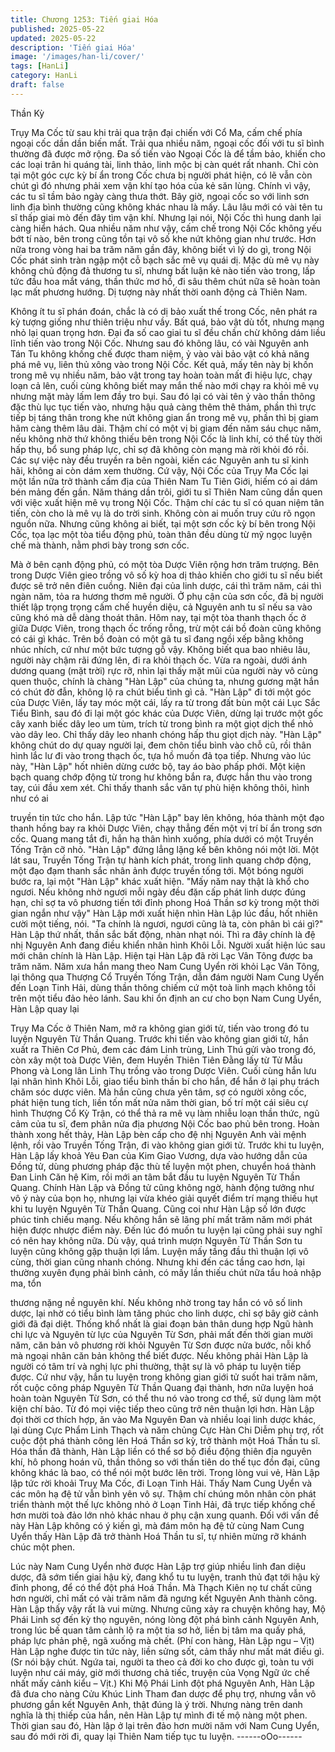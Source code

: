 ```yaml
---
title: Chương 1253: Tiến giai Hóa
published: 2025-05-22
updated: 2025-05-22
description: 'Tiến giai Hóa'
image: '/images/han-li/cover/'
tags: [HanLi]
category: HanLi
draft: false
---
```


Thần Kỳ

Trụy Ma Cốc từ sau khi trải qua trận đại chiến với Cổ Ma, cấm
chế phía ngoại cốc dần dần biến mất. Trải qua nhiều năm, ngoại
cốc đối với tu sĩ bình thường đã được mở rộng.
Đa số tiến vào Ngoại Cốc là để tầm bảo, khiến cho các loại trân hi
quáng tài, linh thảo, linh mộc bị càn quét rất nhanh. Chỉ còn tại
một góc cực kỳ bí ẩn trong Cốc chưa bị người phát hiện, có lẽ
vẫn còn chút gì đó nhưng phải xem vận khí tạo hóa của kẻ săn
lùng.
Chính vì vậy, các tu sĩ tầm bảo ngày càng thưa thớt. Bây giờ,
ngoại cốc so với linh sơn linh địa bình thường cũng không khác
nhau là mấy.
Lâu lâu mới có vài tên tu sĩ thấp giai mò đến đây tìm vận khí.
Nhưng lại nói, Nội Cốc thì hung danh lại càng hiển hách.
Qua nhiều năm như vậy, cấm chế trong Nội Cốc không yếu bớt tí
nào, bên trong cũng tồn tại vô số khe nứt không gian như trước.
Hơn nữa trong vòng hai ba trăm năm gần đây, không biết vì lý do
gì, trong Nội Cốc phát sinh tràn ngập một cỗ bạch sắc mê vụ quái
dị.
Mặc dù mê vụ này không chủ động đả thương tu sĩ, nhưng bất
luận kẻ nào tiến vào trong, lấp tức đầu hoa mắt váng, thần thức
mơ hồ, đi sâu thêm chút nữa sẽ hoàn toàn lạc mất phương
hướng.
Dị tượng này nhất thời oanh động cả Thiên Nam.

Không ít tu sĩ phán đoán, chắc là có dị bảo xuất thế trong Cốc,
nên phát ra kỳ tượng giống như thiên triệu như vầy. Bất quá, bảo
vật dù tốt, nhưng mạng nhỏ lại quan trọng hơn. Đại đa số cao giai
tu sĩ đều chần chừ không dám liều lĩnh tiến vào trong Nội Cốc.
Nhưng sau đó không lâu, có vài Nguyên anh Tán Tu không khống
chế được tham niệm, ỷ vào vài bảo vật có khả năng phá mê vụ,
liên thủ xông vào trong Nội Cốc.
Kết quả, mấy tên này bị khốn trong mê vụ nhiều năm, bảo vật
trong tay hoàn toàn mất đi hiệu lực, chạy loạn cả lên, cuối cùng
không biết may mắn thế nào mới chạy ra khỏi mê vụ nhưng mặt
mày lấm lem đầy tro bụi.
Sau đó lại có vài tên ỷ vào thần thông đặc thù lục tục tiến vào,
nhưng hậu quả càng thêm thê thảm, phần thì trực tiếp bị táng
thân trong khe nứt không gian ẩn trong mê vụ, phần thì bị giam
hãm càng thêm lâu dài.
Thậm chí có một vị bị giam đến năm sáu chục năm, nếu không
nhờ thứ không thiếu bên trong Nội Cốc là linh khí, có thể tùy thời
hấp thụ, bổ sung pháp lực, chỉ sợ đã không còn mạng mà rời khỏi
đó rồi.
Các sự việc này đều truyền ra bên ngoài, kiến các Nguyên anh tu
sĩ kinh hãi, không ai còn dám xem thường.
Cứ vậy, Nội Cốc của Trụy Ma Cốc lại một lần nữa trở thành cấm
địa của Thiên Nam Tu Tiên Giới, hiếm có ai dám bén mảng đến
gần.
Năm tháng dần trôi, giới tu sĩ Thiên Nam cũng dần quen với việc
xuất hiện mê vụ trong Nội Cốc. Thậm chí các tu sĩ có quan niệm
tân tiến, còn cho là mê vụ là do trời sinh. Không còn ai muốn truy
cứu rõ ngọn nguồn nữa.
Nhưng cũng không ai biết, tại một sơn cốc kỳ bí bên trong Nội
Cốc, tọa lạc một tòa tiểu động phủ, toàn thân đều dùng từ mỹ
ngọc luyện chế mà thành, nằm phơi bày trong sơn cốc.

Mà ở bên cạnh động phủ, có một tòa Dược Viên rộng hơn trăm
trượng. Bên trong Dược Viên gieo trồng vô số kỳ hoa dị thảo
khiến cho giới tu sĩ nếu biết được sẽ trở nên điên cuồng. Niên đại
của linh dược, cái thì trăm năm, cái thì ngàn năm, tỏa ra hương
thơm mê người.
Ở phụ cận của sơn cốc, đã bị người thiết lập trọng trọng cấm chế
huyền diệu, cả Nguyên anh tu sĩ nếu sa vào cũng khó mà dễ
dàng thoát thân.
Hôm nay, tại một tòa thanh thạch ốc ở giữa Dược Viên, trong
thạch ốc trống rỗng, trừ một cái bồ đoàn cũng không có cái gì
khác.
Trên bồ đoàn có một gã tu sĩ đang ngồi xếp bằng không nhúc
nhích, cứ như một bức tượng gỗ vậy.
Không biết qua bao nhiêu lâu, người này chậm rãi đứng lên, đi ra
khỏi thạch ốc.
Vừa ra ngoài, dưới ánh dương quang (mặt trời) rực rỡ, nhìn lại
thấy mặt mũi của người này vô cùng quen thuộc, chính là chàng
"Hàn Lập" của chúng ta, nhưng gương mặt hắn có chút đờ đẫn,
không lộ ra chút biểu tình gì cả.
"Hàn Lập" đi tới một góc của Dược Viên, lấy tay móc một cái, lấy
ra từ trong đất bùn một cái Lục Sắc Tiểu Bình, sau đó đi lại một
góc khác của Dược Viên, dừng lại trước một gốc cây xanh biếc
dây leo um tùm, trích từ trong bình ra một giọt dịch thể nhỏ vào
dây leo.
Chỉ thấy dây leo nhanh chóng hấp thu giọt dịch này. "Hàn Lập"
không chút do dự quay người lại, đem chôn tiểu bình vào chỗ cũ,
rồi thân hình lắc lư đi vào trong thạch ốc, tựa hồ muốn đả tọa tiếp.
Nhưng vào lúc này, "Hàn Lập" hốt nhiên dừng cước bộ, tay áo
bào phấp phới. Một kiện bạch quang chớp động từ trong hư
không bắn ra, được hắn thu vào trong tay, cúi đầu xem xét.
Chỉ thấy thanh sắc văn tự phù hiện không thôi, hình như có ai

truyền tin tức cho hắn.
Lập tức "Hàn Lập" bay lên không, hóa thành một đạo thanh hồng
bay ra khỏi Dược Viên, chạy thẳng đến một vị trí bí ẩn trong sơn
cốc.
Quang mang tắt đi, hắn hạ thân hình xuống, phía dưới có một
Truyền Tống Trận cỡ nhỏ. "Hàn Lập" đứng lẳng lặng kế bên
không nói một lời.
Một lát sau, Truyền Tống Trận tự hành kích phát, trong linh quang
chớp động, một đạo đạm thanh sắc nhân ảnh được truyền tống
tới.
Một bóng người bước ra, lại một "Hàn Lập" khác xuất hiện.
"Mấy năm nay thật là khổ cho ngươi. Nếu không nhờ ngươi mỗi
ngày đều đặn cấp phát linh dược đúng hạn, chỉ sợ ta vô phương
tiến tới đỉnh phong Hoá Thần sơ kỳ trong một thời gian ngắn như
vậy"
Hàn Lập mới xuất hiện nhìn Hàn Lập lúc đầu, hốt nhiên cười một
tiếng, nói.
"Ta chính là ngươi, ngươi cũng là ta, còn phân bì cái gì?" Hàn Lập
thứ nhất, thần sắc bất động, nhàn nhạt nói.
Thì ra đây chính là đệ nhị Nguyên Anh đang điều khiển nhân hình
Khôi Lỗi.
Người xuất hiện lúc sau mới chân chính là Hàn Lập.
Hiện tại Hàn Lập đã rời Lạc Vân Tông được ba trăm năm.
Năm xưa hắn mang theo Nam Cung Uyển rời khỏi Lạc Vân Tông,
lại thông qua Thượng Cổ Truyền Tống Trận, dẫn đám người Nam
Cung Uyển đến Loạn Tinh Hải, dùng thần thông chiếm cứ một toà
linh mạch không tồi trên một tiểu đảo hẻo lánh.
Sau khi ổn định an cư cho bọn Nam Cung Uyển, Hàn Lập quay lại

Trụy Ma Cốc ở Thiên Nam, mở ra không gian giới tử, tiến vào
trong đó tu luyện Nguyên Từ Thần Quang.
Trước khi tiến vào không gian giới tử, hắn xuất ra Thiên Cơ Phủ,
đem các đám Linh trùng, Linh Thú gửi vào trong đó, còn xây một
toà Dược Viên, đem Huyền Thiên Tiên Đằng lấy từ Tử Mẫu
Phong và Long lân Linh Thụ trồng vào trong Dược Viên. Cuối
cùng hắn lưu lại nhân hình Khôi Lỗi, giao tiểu bình thần bí cho
hắn, để hắn ở lại phụ trách chăm sóc dược viên.
Mà hắn cũng chưa yên tâm, sợ có người xông cốc, phát hiện tung
tích, liền tốn mất nửa năm thời gian, bố trí một cái siêu cự hình
Thượng Cổ Kỳ Trận, có thể thả ra mê vụ làm nhiễu loạn thần
thức, ngũ cảm của tu sĩ, đem phân nửa địa phương Nội Cốc bao
phủ bên trong.
Hoàn thành xong hết thảy, Hàn Lập bèn cấp cho đệ nhị Nguyên
Anh vài mệnh lệnh, rồi vào Truyền Tống Trận, đi vào không gian
giới tử.
Trước khi tu luyện, Hàn Lập lấy khoả Yêu Đan của Kim Giao
Vương, dựa vào hướng dẫn của Đồng tử, dùng phương pháp đặc
thù tế luyện một phen, chuyển hoá thành Đan Linh Căn hệ Kim,
rồi mới an tâm bắt đầu tu luyện Nguyên Từ Thần Quang.
Chính Hàn Lập và Đồng tử cũng không ngờ, hành động tưởng
như vô ý này của bọn họ, nhưng lại vừa khéo giải quyết điểm trí
mạng thiếu hụt khi tu luyện Nguyên Từ Thần Quang. Cũng coi
như Hàn Lập số lớn được phúc tinh chiếu mạng.
Nếu không hắn sẽ lãng phí mất trăm năm mới phát hiện được
nhược điểm này. Đến lúc đó muốn tu luyện lại cũng phải suy nghĩ
có nên hay không nữa.
Dù vậy, quá trình mượn Nguyên Từ Thần Sơn tu luyện cũng
không gặp thuận lợi lắm.
Luyện mấy tầng đầu thì thuận lợi vô cùng, thời gian cũng nhanh
chóng. Nhưng khi đến các tầng cao hơn, lại thường xuyên đụng
phải bình cảnh, có mấy lần thiếu chút nữa tẩu hoả nhập ma, tổn

thương nặng nề nguyên khí.
Nếu không nhờ trong tay hắn có vô số linh dược, lại nhờ có tiểu
bình làm tăng phúc cho linh dược, chỉ sợ bây giờ cảnh giới đã đại
diệt.
Thống khổ nhất là giai đoạn bản thân dung hợp Ngũ hành chi lực
và Nguyên từ lực của Nguyên Từ Sơn, phải mất đến thời gian
mười năm, căn bản vô phương rời khỏi Nguyên Từ Sơn được
nửa bước, nỗi khổ mà ngoại nhân căn bản không thể biết được.
Nếu không phải Hàn Lập là người có tâm trí và nghị lực phi
thường, thật sự là vô pháp tu luyện tiếp được.
Cứ như vậy, hắn tu luyện trong không gian giới tử suốt hai trăm
năm, rốt cuộc công pháp Nguyên Từ Thần Quang đại thành, hơn
nữa luyện hoá hoàn toàn Nguyên Từ Sơn, có thể thu nó vào trong
cơ thể, sử dụng làm một kiện chí bảo.
Từ đó mọi việc tiếp theo cũng trở nên thuận lợi hơn.
Hàn Lập đọi thời cơ thích hợp, ăn vào Ma Nguyên Đan và nhiều
loại linh dược khác, lại dùng Cực Phẩm Linh Thạch và năm chủng
Cực Hàn Chi Diễm phụ trợ, rốt cuộc đột phá thành công lên Hoá
Thần sơ kỳ, trở thành một Hoá Thần tu sĩ.
Hóa thần đã thành, Hàn Lập liền có thể sơ bộ điều động thiên địa
nguyên khí, hô phong hoán vũ, thần thông so với thần tiên do thế
tục đồn đại, cũng không khác là bao, có thể nói một bước lên trời.
Trong lòng vui vẻ, Hàn Lập lập tức rời khoải Truỵ Ma Cốc, đi Loạn
Tinh Hải.
Thấy Nam Cung Uyển và các môn hạ đệ tử vẫn bình yên vô sự.
Thậm chí chúng môn nhân còn phát triển thành một thế lực không
nhỏ ở Loạn Tinh Hải, đã trực tiếp khống chế hơn mười toà đảo
lớn nhỏ khác nhau ở phụ cận xung quanh.
Đối với vấn đề này Hàn Lập không có ý kiến gì, mà đám môn hạ
đệ tử cùng Nam Cung Uyển thấy Hàn Lập đã trở thành Hoá Thần
tu sĩ, tự nhiên mừng rỡ khánh chúc một phen.

Lúc này Nam Cung Uyển nhờ được Hàn Lập trợ giúp nhiều linh
đan diệu dược, đã sớm tiến giai hậu kỳ, đang khổ tu tu luyện,
tranh thủ đạt tới hậu kỳ đỉnh phong, để có thể đột phá Hoá Thần.
Mà Thạch Kiên nọ tư chất cũng hơn người, chỉ mất có vài trăm
năm đã ngưng kết Nguyên Anh thành công.
Hàn Lập thấy vậy rất là vui mừng.
Nhưng cũng xảy ra chuyện không hay, Mộ Phái Linh sợ đến kỳ
thọ nguyên, nóng lòng đột phá bình cảnh Nguyên Anh, trong lúc
bế quan tâm cảnh lộ ra một tia sơ hở, liền bị tâm ma quấy phá,
pháp lực phản phệ, ngã xuống mà chết.
(Phí con hàng, Hàn Lập ngu – Vịt)
Hàn Lập nghe được tin tức này, liền sửng sốt, cảm thấy như mất
mát điều gì.
(Sr nói bậy chút. Ngứa tai, người ta theo cả đời ko cho được gì,
toàn tu với luyện như cái máy, giờ mới thương chả tiếc, truyện
của Vọng Ngữ ức chế nhất mấy cảnh kiểu – Vịt.)
Khi Mộ Phái Linh đột phá Nguyên Anh, Hàn Lập đã đưa cho nàng
Cửu Khúc Linh Tham đan dược để phụ trợ, nhưng vẫn vô
phương gắn kết Nguyên Anh, thật đúng là ý trời.
Nhưng nàng trên danh nghĩa là thị thiếp của hắn, nên Hàn Lập tự
mình đi tế mộ nàng một phen.
Thời gian sau đó, Hàn lập ở lại trên đảo hơn mười năm với Nam
Cung Uyển, sau đó mới rời đi, quay lại Thiên Nam tiếp tục tu
luyện.
------oOo------
